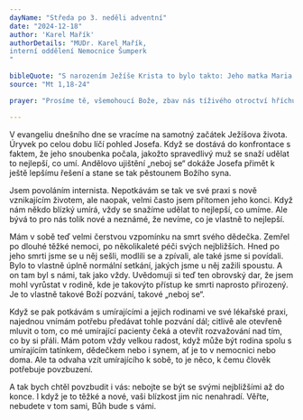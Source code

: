```yaml
---
dayName: "Středa po 3. neděli adventní"
date: "2024-12-18"
author: 'Karel Mařík'
authorDetails: "MUDr. Karel Mařík,
interní oddělení Nemocnice Šumperk
"

bibleQuote: "S narozením Ježíše Krista to bylo takto: Jeho matka Maria byla zasnoubena s Josefem. Ale dříve než začali spolu žít, ukázalo se, že počala z Ducha Svatého. Protože její muž Josef byl spravedlivý a nechtěl ji vydat pohaně, rozhodl se tajně se s ní rozejít. Když už to chtěl udělat, zjevil se mu ve snu anděl Páně a řekl: „Josefe, synu Davidův, neboj se k sobě vzít svou manželku Marii. Vždyť dítě, které počala, je z Ducha Svatého. Porodí syna a dáš mu jméno Ježíš; on totiž spasí svůj lid od hříchů.“ To všecko se stalo, aby se naplnilo, co řekl Pán ústy proroků: »Hle, panna počne a porodí syna a dají mu jméno Emanuel,« to znamená »Bůh s námi«. Když se Josef probudil ze spánku, udělal, jak mu anděl Páně přikázal: vzal svou ženu k sobě."
source: "Mt 1,18-24"

prayer: "Prosíme tě, všemohoucí Bože, zbav nás tíživého otroctví hříchu, abychom žili ve svobodě, kterou nám přinesl tvůj Syn, Ježíš Kristus, jehož narození se připravujeme oslavit. Neboť on s tebou v jednotě Ducha Svatého…"

---
```


V evangeliu dnešního dne se vracíme na samotný začátek Ježíšova života. Úryvek po celou dobu líčí pohled Josefa. Když se dostává do konfrontace s faktem, že jeho snoubenka počala, jakožto spravedlivý muž se snaží udělat to nejlepší, co umí. Andělovo ujištění „neboj se“ dokáže Josefa přimět k ještě lepšímu řešení a stane se tak pěstounem Božího syna.

Jsem povoláním internista. Nepotkávám se tak ve své praxi s nově vznikajícím životem, ale naopak, velmi často jsem přítomen jeho konci. Když nám někdo blízký umírá, vždy se snažíme udělat to nejlepší, co umíme. Ale bývá to pro nás tolik nové a neznámé, že nevíme, co je vlastně to nejlepší.

Mám v sobě teď velmi čerstvou vzpomínku na smrt svého dědečka. Zemřel po dlouhé těžké nemoci, po několikaleté péči svých nejbližších. Hned po jeho smrti jsme se u něj sešli, modlili se a zpívali, ale také jsme si povídali. Bylo to vlastně úplně normální setkání, jakých jsme u něj zažili spoustu. A on tam byl s námi, tak jako vždy. Uvědomuji si teď ten obrovský dar, že jsem mohl vyrůstat v rodině, kde je takovýto přístup ke smrti naprosto přirozený. Je to vlastně takové Boží pozvání, takové „neboj se“.

Když se pak potkávám s umírajícími a jejich rodinami ve své lékařské praxi, najednou vnímám potřebu předávat tohle pozvání dál; citlivě ale otevřeně mluvit o tom, co mé umírající pacienty čeká a otevřít rozvažování nad tím, co by si přáli. Mám potom vždy velkou radost, když může být rodina spolu s umírajícím tatínkem, dědečkem nebo i synem, ať je to v nemocnici nebo doma. Ale ta odvaha vzít umírajícího k sobě, to je něco, k čemu člověk potřebuje povzbuzení.

A tak bych chtěl povzbudit i vás: nebojte se být se svými nejbližšími až do konce. I když je to těžké a nové, vaši blízkost jim nic nenahradí. Věřte, nebudete v tom sami, Bůh bude s vámi.

